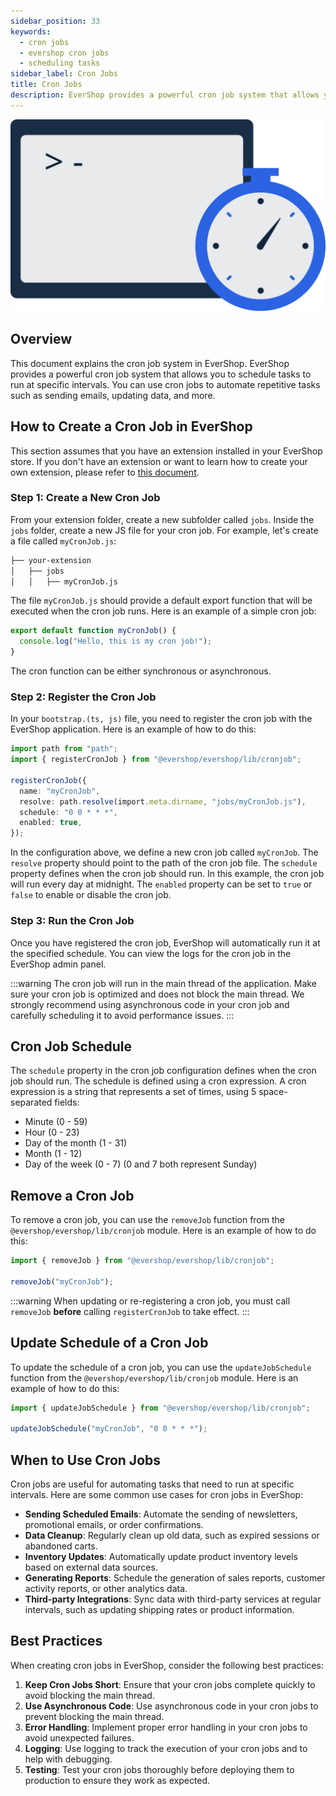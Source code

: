 ```yaml
---
sidebar_position: 33
keywords:
  - cron jobs
  - evershop cron jobs
  - scheduling tasks
sidebar_label: Cron Jobs
title: Cron Jobs
description: EverShop provides a powerful cron job system that allows you to schedule tasks to run at specific intervals.
---
```


![Cron Jobs In EverShop](./img/cron-jobs-evershop.webp "Cron Jobs In EverShop")

## Overview

This document explains the cron job system in EverShop. EverShop provides a powerful cron job system that allows you to schedule tasks to run at specific intervals. You can use cron jobs to automate repetitive tasks such as sending emails, updating data, and more.

## How to Create a Cron Job in EverShop

This section assumes that you have an extension installed in your EverShop store. If you don't have an extension or want to learn how to create your own extension, please refer to [this document](/docs/development/module/module-overview.md).

### Step 1: Create a New Cron Job

From your extension folder, create a new subfolder called `jobs`. Inside the `jobs` folder, create a new JS file for your cron job. For example, let's create a file called `myCronJob.js`:

```bash
├── your-extension
│   ├── jobs
│   │   ├── myCronJob.js
```

The file `myCronJob.js` should provide a default export function that will be executed when the cron job runs. Here is an example of a simple cron job:

```js title="myCronJob.js"
export default function myCronJob() {
  console.log("Hello, this is my cron job!");
}
```

The cron function can be either synchronous or asynchronous.

### Step 2: Register the Cron Job

In your `bootstrap.(ts, js)` file, you need to register the cron job with the EverShop application. Here is an example of how to do this:

```ts title="bootstrap.ts"
import path from "path";
import { registerCronJob } from "@evershop/evershop/lib/cronjob";

registerCronJob({
  name: "myCronJob",
  resolve: path.resolve(import.meta.dirname, "jobs/myCronJob.js"),
  schedule: "0 0 * * *",
  enabled: true,
});
```

In the configuration above, we define a new cron job called `myCronJob`. The `resolve` property should point to the path of the cron job file. The `schedule` property defines when the cron job should run. In this example, the cron job will run every day at midnight. The `enabled` property can be set to `true` or `false` to enable or disable the cron job.

### Step 3: Run the Cron Job

Once you have registered the cron job, EverShop will automatically run it at the specified schedule. You can view the logs for the cron job in the EverShop admin panel.

:::warning
The cron job will run in the main thread of the application. Make sure your cron job is optimized and does not block the main thread.
We strongly recommend using asynchronous code in your cron job and carefully scheduling it to avoid performance issues.
:::

## Cron Job Schedule

The `schedule` property in the cron job configuration defines when the cron job should run. The schedule is defined using a cron expression. A cron expression is a string that represents a set of times, using 5 space-separated fields:

- Minute (0 - 59)
- Hour (0 - 23)
- Day of the month (1 - 31)
- Month (1 - 12)
- Day of the week (0 - 7) (0 and 7 both represent Sunday)

## Remove a Cron Job

To remove a cron job, you can use the `removeJob` function from the `@evershop/evershop/lib/cronjob` module. Here is an example of how to do this:

```ts title="bootstrap.ts"
import { removeJob } from "@evershop/evershop/lib/cronjob";

removeJob("myCronJob");
```

:::warning
When updating or re-registering a cron job, you must call `removeJob` **before** calling `registerCronJob` to take effect.
:::

## Update Schedule of a Cron Job

To update the schedule of a cron job, you can use the `updateJobSchedule` function from the `@evershop/evershop/lib/cronjob` module. Here is an example of how to do this:

```ts title="bootstrap.ts"
import { updateJobSchedule } from "@evershop/evershop/lib/cronjob";

updateJobSchedule("myCronJob", "0 0 * * *");
```

## When to Use Cron Jobs

Cron jobs are useful for automating tasks that need to run at specific intervals. Here are some common use cases for cron jobs in EverShop:

- **Sending Scheduled Emails**: Automate the sending of newsletters, promotional emails, or order confirmations.
- **Data Cleanup**: Regularly clean up old data, such as expired sessions or abandoned carts.
- **Inventory Updates**: Automatically update product inventory levels based on external data sources.
- **Generating Reports**: Schedule the generation of sales reports, customer activity reports, or other analytics data.
- **Third-party Integrations**: Sync data with third-party services at regular intervals, such as updating shipping rates or product information.

## Best Practices

When creating cron jobs in EverShop, consider the following best practices:

1. **Keep Cron Jobs Short**: Ensure that your cron jobs complete quickly to avoid blocking the main thread.
2. **Use Asynchronous Code**: Use asynchronous code in your cron jobs to prevent blocking the main thread.
3. **Error Handling**: Implement proper error handling in your cron jobs to avoid unexpected failures.
4. **Logging**: Use logging to track the execution of your cron jobs and to help with debugging.
5. **Testing**: Test your cron jobs thoroughly before deploying them to production to ensure they work as expected.
